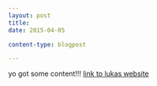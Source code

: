 ```yaml
---
layout: post
title:
date: 2015-04-05

content-type: blogpost

---
```


yo got some content!!! [link to lukas website](http://ltwp.net)
